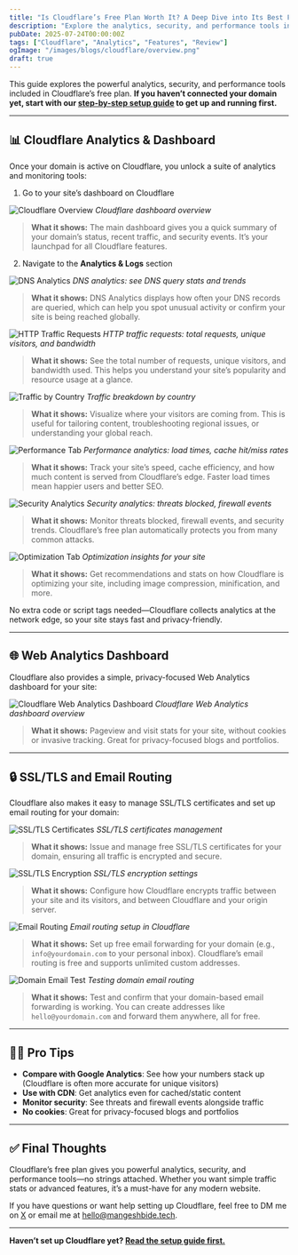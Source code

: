 ```yaml
---
title: "Is Cloudflare’s Free Plan Worth It? A Deep Dive into Its Best Features"
description: "Explore the analytics, security, and performance tools included in Cloudflare’s free plan, with practical tips and screenshots."
pubDate: 2025-07-24T00:00:00Z
tags: ["Cloudflare", "Analytics", "Features", "Review"]
ogImage: "/images/blogs/cloudflare/overview.png"
draft: true
---
```


This guide explores the powerful analytics, security, and performance tools included in Cloudflare’s free plan. **If you haven’t connected your domain yet, start with our [step-by-step setup guide](./cloudflare-setup-guide.md) to get up and running first.**

---

## 📊 Cloudflare Analytics & Dashboard

Once your domain is active on Cloudflare, you unlock a suite of analytics and monitoring tools:

1. Go to your site’s dashboard on Cloudflare

![Cloudflare Overview](/images/blogs/cloudflare/overview.png)
_Cloudflare dashboard overview_

> **What it shows:** The main dashboard gives you a quick summary of your domain’s status, recent traffic, and security events. It’s your launchpad for all Cloudflare features.

2. Navigate to the **Analytics & Logs** section

![DNS Analytics](/images/blogs/cloudflare/dns-analytics.png)
_DNS analytics: see DNS query stats and trends_

> **What it shows:** DNS Analytics displays how often your DNS records are queried, which can help you spot unusual activity or confirm your site is being reached globally.

![HTTP Traffic Requests](/images/blogs/cloudflare/http-traffic-requests.png)
_HTTP traffic requests: total requests, unique visitors, and bandwidth_

> **What it shows:** See the total number of requests, unique visitors, and bandwidth used. This helps you understand your site’s popularity and resource usage at a glance.

![Traffic by Country](/images/blogs/cloudflare/traffic-by-country.png)
_Traffic breakdown by country_

> **What it shows:** Visualize where your visitors are coming from. This is useful for tailoring content, troubleshooting regional issues, or understanding your global reach.

![Performance Tab](/images/blogs/cloudflare/performance-tab.png)
_Performance analytics: load times, cache hit/miss rates_

> **What it shows:** Track your site’s speed, cache efficiency, and how much content is served from Cloudflare’s edge. Faster load times mean happier users and better SEO.

![Security Analytics](/images/blogs/cloudflare/security.png)
_Security analytics: threats blocked, firewall events_

> **What it shows:** Monitor threats blocked, firewall events, and security trends. Cloudflare’s free plan automatically protects you from many common attacks.

![Optimization Tab](/images/blogs/cloudflare/optimization.png)
_Optimization insights for your site_

> **What it shows:** Get recommendations and stats on how Cloudflare is optimizing your site, including image compression, minification, and more.

No extra code or script tags needed—Cloudflare collects analytics at the network edge, so your site stays fast and privacy-friendly.

---

## 🌐 Web Analytics Dashboard

Cloudflare also provides a simple, privacy-focused Web Analytics dashboard for your site:

![Cloudflare Web Analytics Dashboard](/images/blogs/cloudflare/web-analytics.png)
_Cloudflare Web Analytics dashboard overview_

> **What it shows:** Pageview and visit stats for your site, without cookies or invasive tracking. Great for privacy-focused blogs and portfolios.

---

## 🔒 SSL/TLS and Email Routing

Cloudflare also makes it easy to manage SSL/TLS certificates and set up email routing for your domain:

![SSL/TLS Certificates](/images/blogs/cloudflare/ssl-tls-certs.png)
_SSL/TLS certificates management_

> **What it shows:** Issue and manage free SSL/TLS certificates for your domain, ensuring all traffic is encrypted and secure.

![SSL/TLS Encryption](/images/blogs/cloudflare/sls-tls-enc.png)
_SSL/TLS encryption settings_

> **What it shows:** Configure how Cloudflare encrypts traffic between your site and its visitors, and between Cloudflare and your origin server.

![Email Routing](/images/blogs/cloudflare/email-routing.png)
_Email routing setup in Cloudflare_

> **What it shows:** Set up free email forwarding for your domain (e.g., `info@yourdomain.com` to your personal inbox). Cloudflare’s email routing is free and supports unlimited custom addresses.

![Domain Email Test](/images/blogs/cloudflare/domain-email-test.png)
_Testing domain email routing_

> **What it shows:** Test and confirm that your domain-based email forwarding is working. You can create addresses like `hello@yourdomain.com` and forward them anywhere, all for free.

---

## 🧑‍💻 Pro Tips

- **Compare with Google Analytics**: See how your numbers stack up (Cloudflare is often more accurate for unique visitors)
- **Use with CDN**: Get analytics even for cached/static content
- **Monitor security**: See threats and firewall events alongside traffic
- **No cookies**: Great for privacy-focused blogs and portfolios

---

## ✅ Final Thoughts

Cloudflare’s free plan gives you powerful analytics, security, and performance tools—no strings attached. Whether you want simple traffic stats or advanced features, it’s a must-have for any modern website.

If you have questions or want help setting up Cloudflare, feel free to DM me on [X](https://x.com/Mangesh_Bide) or email me at [hello@mangeshbide.tech](mailto:hello@mangeshbide.tech).

---

**Haven’t set up Cloudflare yet? [Read the setup guide first.](./cloudflare-setup-guide.md)**
